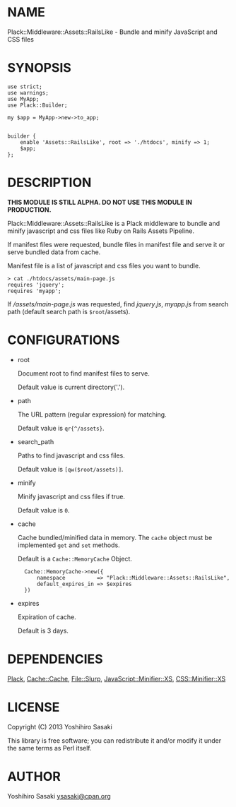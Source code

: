 # NAME

Plack::Middleware::Assets::RailsLike - Bundle and minify JavaScript and CSS files

# SYNOPSIS

    use strict;
    use warnings;
    use MyApp;
    use Plack::Builder;

    my $app = MyApp->new->to_app;
    

    builder {
        enable 'Assets::RailsLike', root => './htdocs', minify => 1;
        $app;
    };

# DESCRIPTION

__THIS MODULE IS STILL ALPHA. DO NOT USE THIS MODULE IN PRODUCTION.__

Plack::Middleware::Assets::RailsLike is a Plack middleware to bundle and minify 
javascript and css files like Ruby on Rails Assets Pipeline.

If manifest files were requested, bundle files in manifest file and serve it or
serve bundled data from cache.

Manifest file is a list of javascript and css files you want to bundle.

    > cat ./htdocs/assets/main-page.js
    requires 'jquery';
    requires 'myapp';

If _/assets/main-page.js_ was requested, find _jquery.js_, _myapp.js_ from search path (default search path is `$root`/assets).

# CONFIGURATIONS

- root

    Document root to find manifest files to serve.

    Default value is current directory('.').

- path

    The URL pattern (regular expression) for matching.

    Default value is `qr{^/assets}`.

- search\_path

    Paths to find javascript and css files.

    Default value is `[qw($root/assets)]`.

- minify

    Minify javascript and css files if true.

    Default value is `0`.

- cache

    Cache bundled/minified data in memory. The `cache` object must be implemented `get` and `set` methods.

    Default is a `Cache::MemoryCache` Object.

        Cache::MemoryCache->new({
            namespace          => "Plack::Middleware::Assets::RailsLike",
            default_expires_in => $expires
        })

- expires

    Expiration of cache.

    Default is 3 days.

# DEPENDENCIES

[Plack](http://search.cpan.org/perldoc?Plack), [Cache::Cache](http://search.cpan.org/perldoc?Cache::Cache), [File::Slurp](http://search.cpan.org/perldoc?File::Slurp), [JavaScript::Minifier::XS](http://search.cpan.org/perldoc?JavaScript::Minifier::XS), [CSS::Minifier::XS](http://search.cpan.org/perldoc?CSS::Minifier::XS)

# LICENSE

Copyright (C) 2013 Yoshihiro Sasaki

This library is free software; you can redistribute it and/or modify
it under the same terms as Perl itself.

# AUTHOR

Yoshihiro Sasaki <ysasaki@cpan.org>
